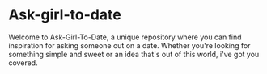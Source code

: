 # Ask-girl-to-date
Welcome to Ask-Girl-To-Date, a unique repository where you can find inspiration for asking someone out on a date. Whether you're looking for something simple and sweet or an idea that's out of this world, i've got you covered.
